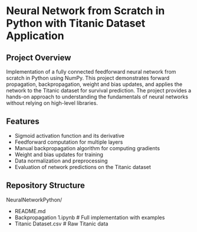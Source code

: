 # Neural Network from Scratch in Python with Titanic Dataset Application

## Project Overview
Implementation of a fully connected feedforward neural network from scratch in Python using NumPy. This project demonstrates forward propagation, backpropagation, weight and bias updates, and applies the network to the Titanic dataset for survival prediction. The project provides a hands-on approach to understanding the fundamentals of neural networks without relying on high-level libraries.

## Features
- Sigmoid activation function and its derivative
- Feedforward computation for multiple layers
- Manual backpropagation algorithm for computing gradients
- Weight and bias updates for training
- Data normalization and preprocessing
- Evaluation of network predictions on the Titanic dataset

## Repository Structure
NeuralNetworkPython/
- README.md
- Backpropagation 1.ipynb       # Full implementation with examples
- Titanic Dataset.csv     # Raw Titanic data
